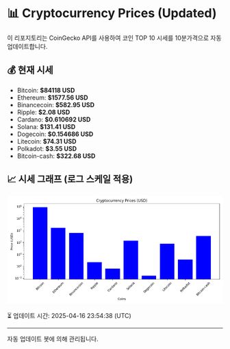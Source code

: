 
# 📊 Cryptocurrency Prices (Updated)

이 리포지토리는 CoinGecko API를 사용하여 코인 TOP 10 시세를 10분가격으로 자동 업데이트합니다.

## 💰 현재 시세
- Bitcoin: **$84118 USD**
- Ethereum: **$1577.56 USD**
- Binancecoin: **$582.95 USD**
- Ripple: **$2.08 USD**
- Cardano: **$0.610692 USD**
- Solana: **$131.41 USD**
- Dogecoin: **$0.154686 USD**
- Litecoin: **$74.31 USD**
- Polkadot: **$3.55 USD**
- Bitcoin-cash: **$322.68 USD**

## 📈 시세 그래프 (로그 스케일 적용)
![Crypto Prices](crypto_prices.png)

⏳ 업데이트 시간: 2025-04-16 23:54:38 (UTC)

---
자동 업데이트 봇에 의해 관리됩니다.
